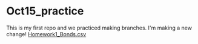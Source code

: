 # Oct15_practice
This is my first repo and we practiced making branches. I'm making a new change!
[Homework1_Bonds.csv](https://github.com/user-attachments/files/17382666/Homework1_Bonds.csv)
